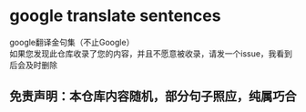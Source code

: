 # google translate sentences
google翻译金句集（不止Google）  
如果您发现此仓库收录了您的内容，并且不愿意被收录，请发一个issue，我看到后会及时删除  
## 免责声明：本仓库内容随机，部分句子照应，纯属巧合  


